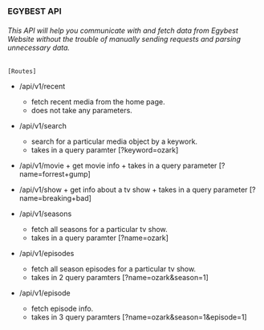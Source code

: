 ### EGYBEST API

###### This API will help you communicate with and fetch data from Egybest Website without the trouble of manually sending requests and parsing unnecessary data.

``` [Routes] ```

 - /api/v1/recent
      + fetch recent media from the home page.
      + does not take any parameters.

 - /api/v1/search
      + search for a particular media object by a keywork.
      + takes in a query paramter [?keyword=ozark] 

- /api/v1/movie
      + get movie info
      + takes in a query parameter [?name=forrest+gump]

- /api/v1/show
      + get info about a tv show
      + takes in a query parameter [?name=breaking+bad]

 - /api/v1/seasons
      + fetch all seasons for a particular tv show.
      + takes in a query paramter [?name=ozark] 


 - /api/v1/episodes
      + fetch all season episodes for a particular tv show.
      + takes in 2 query paramters [?name=ozark&season=1] 


 - /api/v1/episode
      + fetch episode info.
      + takes in 3 query paramters [?name=ozark&season=1&episode=1] 

